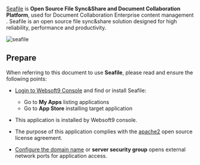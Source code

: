 [Seafile](https://www.seafile.com/home/) is **Open Source File Sync&Share and Document Collaboration Platform**, used for Document Collaboration Enterprise content management . Seafile is an open source file sync&share solution designed for high reliability, performance and productivity. 


![seafile](https://libs.websoft9.com/Websoft9/DocsPicture/en/seafile/seafile-gui-websoft9.png)


## Prepare

When referring to this document to use **Seafile**, please read and ensure the following points:

- [Login to Websoft9 Console](./login-console) and find or install Seafile:
  - Go to **My Apps** listing applications 
  - Go to **App Store** installing target application

- This application is installed by Websoft9 console.


- The purpose of this application complies with the [apache2](https://opensource.org/licenses/Apache-2.0) open source license agreement.


- [Configure the domain name](./domain-set) or **server security group** opens external network ports for application access.